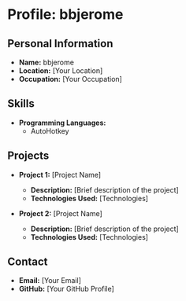 ﻿# Profile: bbjerome

## Personal Information
- **Name:** bbjerome
- **Location:** [Your Location]
- **Occupation:** [Your Occupation]

## Skills
- **Programming Languages:** 
    - AutoHotkey
    
## Projects
- **Project 1:** [Project Name]
    - **Description:** [Brief description of the project]
    - **Technologies Used:** [Technologies]

- **Project 2:** [Project Name]
    - **Description:** [Brief description of the project]
    - **Technologies Used:** [Technologies]

## Contact
- **Email:** [Your Email]
- **GitHub:** [Your GitHub Profile]
